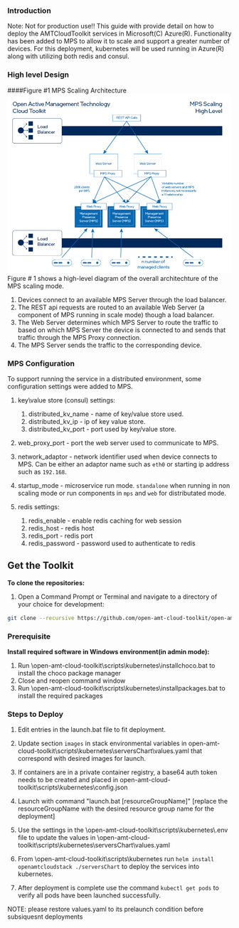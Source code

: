### Introduction
Note: Not for production use!!
This guide with provide detail on how to deploy the AMTCloudToolkit services in Microsoft(C) Azure(R).
Functionality has been added to MPS to allow it to scale and support a greater number of devices. 
For this deployment, kubernetes will be used running in Azure(R) along with utilizing both redis and consul.

### High level Design

####Figure #1 MPS Scaling Architecture
[![Scaling architechure](../assets/images/ScallingHighLevel.png)](../assets/images/ScallingHighLevel.png)
Figure # 1 shows a high-level diagram of the overall architechture of the MPS scaling mode.
    
1. Devices connect to an available MPS Server through the load balancer.
1. The REST api requests are routed to an available Web Server (a component of MPS running in scale mode) though a load balancer.
1. The Web Server determines which MPS Server to route the traffic to based on which MPS Server the device is connected to and sends that traffic through the MPS Proxy connection. 
1. The MPS Server sends the traffic to the corresponding device.

### MPS Configuration
To support running the service in a distributed environment, some configuration settings were added to MPS.

1. key\value store (consul) settings:
    1. distributed_kv_name - name of key/value store used.
    1. distributed_kv_ip - ip of key value store.
    1. distributed_kv_port - port used by key/value store.

1. web_proxy_port - port the web server used to communicate to MPS.
1. network_adaptor - network identifier used when device connects to MPS. Can be either an adaptor name such as `eth0` or starting ip address such as `192.168`.
1. startup_mode - microservice run mode. `standalone` when running in non scaling mode or run components in `mps` and `web` for distributated mode.

1. redis settings:
    1. redis_enable - enable redis caching for web session
    1. redis_host - redis host
    1. redis_port - redis port
    1. redis_password - password used to authenticate to redis 

## Get the Toolkit

**To clone the repositories:**

1. Open a Command Prompt or Terminal and navigate to a directory of your choice for development:

``` bash
git clone --recursive https://github.com/open-amt-cloud-toolkit/open-amt-cloud-toolkit
```

### Prerequisite
**Install required software in Windows environment(in admin mode):**

1. Run \open-amt-cloud-toolkit\scripts\kubernetes\installchoco.bat to install the choco package manager
1. Close and reopen command window
1. Run \open-amt-cloud-toolkit\scripts\kubernetes\installpackages.bat to install the required packages

### Steps to Deploy

1. Edit entries in the launch.bat file to fit deployment.

1. Update section `images` in stack environmental variables in open-amt-cloud-toolkit\scripts\kubernetes\serversChart\values.yaml that correspond with desired images for launch.

1. If containers are in a private container registry, a base64 auth token needs to be created and placed in open-amt-cloud-toolkit\scripts\kubernetes\config.json

1. Launch with command "launch.bat [resourceGroupName]" [replace the resourceGroupName with the desired resource group name for the deployment]

1. Use the settings in the \open-amt-cloud-toolkit\scripts\kubernetes\\.env file to update the values in \open-amt-cloud-toolkit\scripts\kubernetes\serversChart\values.yaml

1. From \open-amt-cloud-toolkit\scripts\kubernetes run `helm install openamtcloudstack ./serversChart` to deploy the services into kubernetes.

1. After deployment is complete use the command `kubectl get pods` to verify all pods have been launched successfully.

NOTE: please restore values.yaml to its prelaunch condition before subsiquesnt deployments

